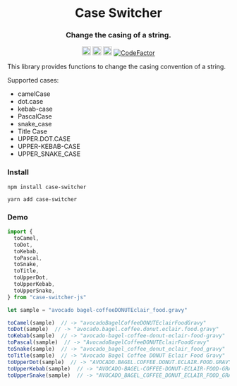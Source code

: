 <!--suppress HtmlDeprecatedAttribute -->
<div align=center>
<!-- Title: -->
  <h1>Case Switcher</h1>
  <h3>Change the casing of a string.</h3>
<!-- Labels: -->
  <!-- First row: -->
  <img src="https://img.shields.io/npm/l/case-switcher-js"
   height="20"
   alt="License">
  <img src="https://img.shields.io/npm/v/case-switcher-js"
   height="20"
   alt="npm version">
  <img src="https://img.shields.io/badge/coverage-100%25-success"
   height="20"
   alt="Code Coverage">
  <a href="https://www.codefactor.io/repository/github/matthew-burkard/case-switcher-js">
    <img
     src="https://www.codefactor.io/repository/github/matthew-burkard/case-switcher-js/badge"
     alt="CodeFactor" />
  </a>
</div>

This library provides functions to change the casing convention of a string.

Supported cases:

- camelCase
- dot.case
- kebab-case
- PascalCase
- snake_case
- Title Case
- UPPER.DOT.CASE
- UPPER-KEBAB-CASE
- UPPER_SNAKE_CASE

### Install

```shell
npm install case-switcher
```

```shell
yarn add case-switcher
```

### Demo

```javascript
import {
  toCamel,
  toDot,
  toKebab,
  toPascal,
  toSnake,
  toTitle,
  toUpperDot,
  toUpperKebab,
  toUpperSnake,
} from "case-switcher-js"

let sample = "avocado bagel-coffeeDONUTEclair_food.gravy"

toCamel(sample)  // -> "avocadoBagelCoffeeDONUTEclairFoodGravy"
toDot(sample)  // -> "avocado.bagel.coffee.donut.eclair.food.gravy"
toKebab(sample)  // -> "avocado-bagel-coffee-donut-eclair-food-gravy"
toPascal(sample)  // -> "AvocadoBagelCoffeeDONUTEclairFoodGravy"
toSnake(sample)  // -> "avocado_bagel_coffee_donut_eclair_food_gravy"
toTitle(sample)  // -> "Avocado Bagel Coffee DONUT Eclair Food Gravy"
toUpperDot(sample)  // -> "AVOCADO.BAGEL.COFFEE.DONUT.ECLAIR.FOOD.GRAVY"
toUpperKebab(sample)  // -> "AVOCADO-BAGEL-COFFEE-DONUT-ECLAIR-FOOD-GRAVY"
toUpperSnake(sample)  // -> "AVOCADO_BAGEL_COFFEE_DONUT_ECLAIR_FOOD_GRAVY"
```
